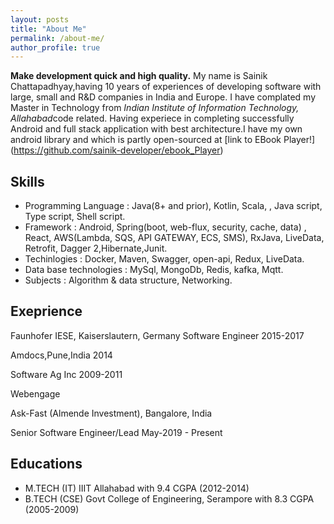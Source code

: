 ```yaml
---
layout: posts
title: "About Me"
permalink: /about-me/
author_profile: true
---
```


**Make development quick and high quality.** 
My name is Sainik Chattapadhyay,having 10 years of experiences of developing software with large, small and R&D companies in India and Europe. I have complated my Master in Technology from *Indian Institute of Information Technology, Allahabad*code related. Having experiece in completing successfully Android and full stack application with best architecture.I have my own android library and which is partly open-sourced at [link to EBook Player!] (https://github.com/sainik-developer/ebook_Player)

## Skills 
 * Programming Language : Java(8+ and prior), Kotlin, Scala, , Java script, Type script, Shell script.
 * Framework : Android, Spring(boot, web-flux, security, cache, data) , React, AWS(Lambda, SQS, API GATEWAY, ECS, SMS), RxJava, LiveData, Retrofit, Dagger 2,Hibernate,Junit. 
 * Techinlogies : Docker, Maven, Swagger, open-api, Redux, LiveData.
 * Data base technologies :  MySql, MongoDb, Redis, kafka, Mqtt.
 * Subjects : Algorithm & data structure, Networking.

## Exeprience
Faunhofer IESE, Kaiserslautern, Germany 
Software Engineer 
2015-2017

Amdocs,Pune,India 
2014

Software Ag Inc
2009-2011

Webengage

Ask-Fast (Almende Investment), Bangalore, India

Senior Software Engineer/Lead
May-2019 - Present

## Educations

 * M.TECH (IT) IIIT Allahabad  with 9.4 CGPA (2012-2014) 
 * B.TECH (CSE)  Govt College of Engineering, Serampore with 8.3 CGPA (2005-2009) 